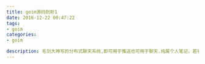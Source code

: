 ```yaml
---
title: goim源码剖析1
date: 2016-12-22 00:47:22
tags: 
- goim 
categories: 
- goim 

description: 毛剑大神写的分布式聊天系统,即可用于推送也可用于聊天.纯属个人笔记，若有错误，欢迎修正.
---
```







